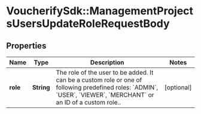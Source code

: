 # VoucherifySdk::ManagementProjectsUsersUpdateRoleRequestBody

## Properties

| Name | Type | Description | Notes |
| ---- | ---- | ----------- | ----- |
| **role** | **String** | The role of the user to be added. It can be a custom role or one of following predefined roles: &#x60;ADMIN&#x60;, &#x60;USER&#x60;, &#x60;VIEWER&#x60;, &#x60;MERCHANT&#x60; or an ID of a custom role.. | [optional] |

